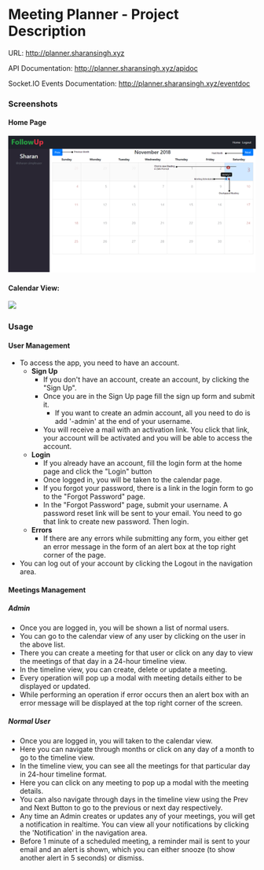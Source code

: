 # Meeting Planner - Project Description

URL: http://planner.sharansingh.xyz

API Documentation: http://planner.sharansingh.xyz/apidoc

Socket.IO Events Documentation: http://planner.sharansingh.xyz/eventdoc

### Screenshots

#### Home Page
![](../screenshots/home.png)

#### Calendar View:
![](../screenshots/calendar.png)

### Usage

#### User Management

- To access the app, you need to have an account.
  - **Sign Up**
    - If you don't have an account, create an account, by clicking the "Sign Up".
    - Once you are in the Sign Up page fill the sign up form and submit it.
      - If you want to create an admin account, all you need to do is add '-admin' at the end of your username.
    - You will receive a mail with an activation link. You click that link, your account will be activated and you will be able to access the account.
  - **Login**
    - If you already have an account, fill the login form at the home page and click the "Login" button
    - Once logged in, you will be taken to the calendar page.
    - If you forgot your password, there is a link in the login form to go to the "Forgot Password" page.
    - In the "Forgot Password" page, submit your username. A password reset link will be sent to your email. You need to go that link to create new password. Then login.
  - **Errors**
    - If there are any errors while submitting any form, you either get an error message in the form of an alert box at the top right corner of the page.
- You can log out of your account by clicking the Logout in the navigation area.

#### Meetings Management

##### Admin
- Once you are logged in, you will be shown a list of normal users.
- You can go to the calendar view of any user by clicking on the user in the above list.
- There you can create a meeting for that user or click on any day to view the meetings of that day in a 24-hour timeline view.
- In the timeline view, you can create, delete or update a meeting.
- Every operation will pop up a modal with meeting details either to be displayed or updated.
- While performing an operation if error occurs then an alert box with an error message will be displayed at the top right corner of the screen.

##### Normal User
- Once you are logged in, you will taken to the calendar view.
- Here you can navigate through months or click on any day of a month to go to the timeline view.
- In the timeline view, you can see all the meetings for that particular day in 24-hour timeline format.
- Here you can click on any meeting to pop up a modal with the meeting details.
- You can also navigate through days in the timeline view using the Prev and Next Button to go to the previous or next day respectively.
- Any time an Admin creates or updates any of your meetings, you will get a notification in realtime. You can view all your notifications by clicking the 'Notification' in the navigation area.
- Before 1 minute of a scheduled meeting, a reminder mail is sent to your email and an alert is shown, which you can either snooze (to show another alert in 5 seconds) or dismiss.